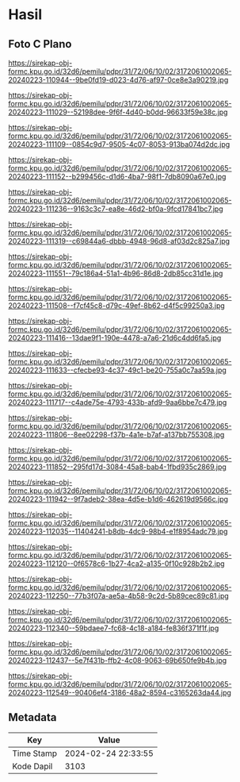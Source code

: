 # Hasil

## Foto C Plano

https://sirekap-obj-formc.kpu.go.id/32d6/pemilu/pdpr/31/72/06/10/02/3172061002065-20240223-110944--9be0fd19-d023-4d76-af97-0ce8e3a90219.jpg

https://sirekap-obj-formc.kpu.go.id/32d6/pemilu/pdpr/31/72/06/10/02/3172061002065-20240223-111029--52198dee-9f6f-4d40-b0dd-96633f59e38c.jpg

https://sirekap-obj-formc.kpu.go.id/32d6/pemilu/pdpr/31/72/06/10/02/3172061002065-20240223-111109--0854c9d7-9505-4c07-8053-913ba074d2dc.jpg

https://sirekap-obj-formc.kpu.go.id/32d6/pemilu/pdpr/31/72/06/10/02/3172061002065-20240223-111152--b299456c-d1d6-4ba7-98f1-7db8090a67e0.jpg

https://sirekap-obj-formc.kpu.go.id/32d6/pemilu/pdpr/31/72/06/10/02/3172061002065-20240223-111236--9163c3c7-ea8e-46d2-bf0a-9fcd17841bc7.jpg

https://sirekap-obj-formc.kpu.go.id/32d6/pemilu/pdpr/31/72/06/10/02/3172061002065-20240223-111319--c69844a6-dbbb-4948-96d8-af03d2c825a7.jpg

https://sirekap-obj-formc.kpu.go.id/32d6/pemilu/pdpr/31/72/06/10/02/3172061002065-20240223-111551--79c186a4-51a1-4b96-86d8-2db85cc31d1e.jpg

https://sirekap-obj-formc.kpu.go.id/32d6/pemilu/pdpr/31/72/06/10/02/3172061002065-20240223-111508--f7cf45c8-d79c-49ef-8b62-d4f5c99250a3.jpg

https://sirekap-obj-formc.kpu.go.id/32d6/pemilu/pdpr/31/72/06/10/02/3172061002065-20240223-111416--13dae9f1-190e-4478-a7a6-21d6c4dd6fa5.jpg

https://sirekap-obj-formc.kpu.go.id/32d6/pemilu/pdpr/31/72/06/10/02/3172061002065-20240223-111633--cfecbe93-4c37-49c1-be20-755a0c7aa59a.jpg

https://sirekap-obj-formc.kpu.go.id/32d6/pemilu/pdpr/31/72/06/10/02/3172061002065-20240223-111717--c4ade75e-4793-433b-afd9-9aa6bbe7c479.jpg

https://sirekap-obj-formc.kpu.go.id/32d6/pemilu/pdpr/31/72/06/10/02/3172061002065-20240223-111806--8ee02298-f37b-4a1e-b7af-a137bb755308.jpg

https://sirekap-obj-formc.kpu.go.id/32d6/pemilu/pdpr/31/72/06/10/02/3172061002065-20240223-111852--295fd17d-3084-45a8-bab4-1fbd935c2869.jpg

https://sirekap-obj-formc.kpu.go.id/32d6/pemilu/pdpr/31/72/06/10/02/3172061002065-20240223-111942--9f7adeb2-38ea-4d5e-b1d6-462619d9566c.jpg

https://sirekap-obj-formc.kpu.go.id/32d6/pemilu/pdpr/31/72/06/10/02/3172061002065-20240223-112035--11404241-b8db-4dc9-98b4-e1f8954adc79.jpg

https://sirekap-obj-formc.kpu.go.id/32d6/pemilu/pdpr/31/72/06/10/02/3172061002065-20240223-112120--0f6578c6-1b27-4ca2-a135-0f10c928b2b2.jpg

https://sirekap-obj-formc.kpu.go.id/32d6/pemilu/pdpr/31/72/06/10/02/3172061002065-20240223-112250--77b3f07a-ae5a-4b58-9c2d-5b89cec89c81.jpg

https://sirekap-obj-formc.kpu.go.id/32d6/pemilu/pdpr/31/72/06/10/02/3172061002065-20240223-112340--59bdaee7-fc68-4c18-a184-fe836f371f1f.jpg

https://sirekap-obj-formc.kpu.go.id/32d6/pemilu/pdpr/31/72/06/10/02/3172061002065-20240223-112437--5e7f431b-ffb2-4c08-9063-69b650fe9b4b.jpg

https://sirekap-obj-formc.kpu.go.id/32d6/pemilu/pdpr/31/72/06/10/02/3172061002065-20240223-112549--90406ef4-3186-48a2-8594-c3165263da44.jpg


## Metadata

| Key        | Value               |
| ---------- | ------------------- |
| Time Stamp | 2024-02-24 22:33:55 |
| Kode Dapil | 3103                |



